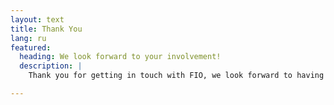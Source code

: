 ```yaml
---
layout: text
title: Thank You
lang: ru
featured:
  heading: We look forward to your involvement!
  description: | 
    Thank you for getting in touch with FIO, we look forward to having you as part of our community. To get up to date information – make sure to join our [Telegram](https://t.me/joinFIO), [Discord](https://discord.com/invite/pHBmJCc), and [Twitter](https://twitter.com/joinFIO).

---
```

